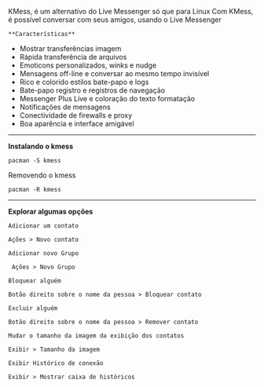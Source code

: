 KMess, é um alternativo do Live Messenger só que para Linux Com KMess, é possível conversar com seus amigos, usando o Live Messenger

	**Características**

*   Mostrar transferências imagem
*   Rápida transferência de arquivos
*   Emoticons personalizados, winks e nudge
*   Mensagens off-line e conversar ao mesmo tempo invisível
*   Rico e colorido estilos bate-papo e logs
*   Bate-papo registro e registros de navegação
*   Messenger Plus Live e coloração do texto formatação
*   Notificações de mensagens
*   Conectividade de firewalls e proxy
*   Boa aparência e interface amigável

* * *

**Instalando o kmess**

 `pacman -S kmess` 

Removendo o kmess

 `pacman -R kmess` 

* * *

**Explorar algumas opções**

	Adicionar um contato

 `Ações > Novo contato` 

	Adicionar novo Grupo

 ` Ações > Novo Grupo` 

	Bloquear alguém

 `Botão direito sobre o nome da pessoa > Bloquear contato` 

	Excluir alguém

 `Botão direito sobre o nome da pessoa > Remover contato` 

	Mudar o tamanho da imagem da exibição dos contatos

 `Exibir > Tamanho da imagem ` 

	Exibir Histórico de conexão

 `Exibir > Mostrar caixa de históricos`